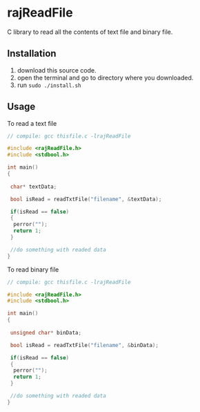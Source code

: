 # rajReadFile
C library to read all the contents of text file and binary file.
## Installation
1. download this source code.
2. open the terminal and go to directory where you downloaded.
3. run ``` sudo ./install.sh ```

## Usage
To read a text file
```c
// compile: gcc thisfile.c -lrajReadFile

#include <rajReadFile.h>
#include <stdbool.h>

int main()
{
 
 char* textData;

 bool isRead = readTxtFile("filename", &textData);

 if(isRead == false)
 {
  perror("");
  return 1;
 }

 //do something with readed data
}
```
To read binary file
```c
// compile: gcc thisfile.c -lrajReadFile

#include <rajReadFile.h>
#include <stdbool.h>

int main()
{
 
 unsigned char* binData;

 bool isRead = readTxtFile("filename", &binData);

 if(isRead == false)
 {
  perror("");
  return 1;
 }

 //do something with readed data
}
```
